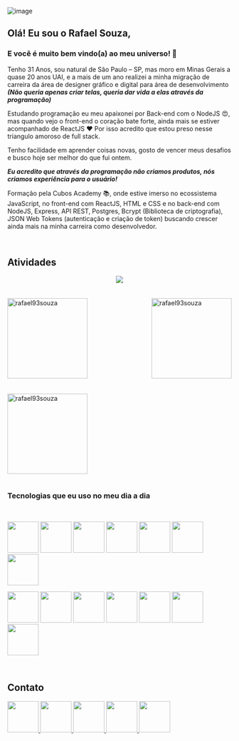 ![image](https://images-profiles.s3.us-west-004.backblazeb2.com/image-3.png)
## Olá! Eu sou o Rafael Souza,
### E você é muito bem vindo(a) ao meu universo! 🚀

<p> Tenho 31 Anos, sou natural de São Paulo – SP, mas moro em Minas Gerais a quase 20 anos UAI, e a mais de um ano realizei a minha migração de carreira da área de designer gráfico e digital para área de desenvolvimento  <strong><i>(Não queria apenas criar telas, queria dar vida a elas através da programação)</i></strong></p>

Estudando programação eu meu apaixonei por Back-end com o NodeJS 😍, mas quando vejo o front-end o coração bate forte, ainda mais se estiver acompanhado de ReactJS ❤ Por isso acredito que estou preso nesse triangulo amoroso de full stack. 

Tenho facilidade em aprender coisas novas, gosto de vencer meus desafios e busco hoje ser melhor do que fui ontem.

<strong><i>Eu acredito que através da programação não criamos produtos, nós criamos experiência para o usuário!</i></strong>

Formação pela Cubos Academy 📚, onde estive imerso no ecossistema JavaScript, no front-end com ReactJS, HTML e CSS e no back-end com NodeJS, Express, API REST, Postgres, Bcrypt (Biblioteca de criptografia), JSON Web Tokens (autenticação e criação de token) buscando crescer ainda mais na minha carreira como desenvolvedor.

</br>

## Atividades
<div align="center">
  <img align="center" src="https://github-readme-activity-graph.vercel.app/graph?username=rafael93souza&bg_color=0d1117&color=2e26fc&line=ed0a52&point=ed0a52&area=true&hide_border=true" />
</div>
<br/><br/>
<div>
  <img align="center" height="180em" src="https://github-readme-streak-stats.herokuapp.com?user=rafael93souza&theme=ambient-gradient&hide_border=true&border_radius=5.2&locale=pt_BR&background=45%2CFC0B6E%2C3126FC" alt="rafael93souza" />

  <img align="right" height="180em" src="https://github-readme-stats.vercel.app/api/top-langs?username=rafael93souza&show_icons=true&theme=dracula&bg_color=DEG,FF0A6C,2D27FF&title_color=fafafa&icon_color=fafafa&locale=en&layout=compact&hide_border=true" alt="rafael93souza" />
</div>
  <br/>
  <br/>
<div align="left">
    <img height="180em" src="https://github-readme-stats.vercel.app/api?username=rafael93souza&show_icons=true&theme=dracula&bg_color=DEG,FF0A6C,2D27FF&title_color=fafafa&icon_color=fafafa" alt="rafael93souza" />
</div>
</br>

### Tecnologias que eu uso no meu dia a dia

</br>

<img src ="https://images-profiles.s3.us-west-004.backblazeb2.com/icon-12.png" style="width:70px"/> <img src ="https://images-profiles.s3.us-west-004.backblazeb2.com/icon-11.png" style="width:70px"/> <img src ="https://images-profiles.s3.us-west-004.backblazeb2.com/icon-13.png" style="width:70px"/> 
<img src ="https://images-profiles.s3.us-west-004.backblazeb2.com/icon-14.png" style="width:70px"/> <img src ="https://images-profiles.s3.us-west-004.backblazeb2.com/icon-8.png" style="width:70px"/> <img src ="https://images-profiles.s3.us-west-004.backblazeb2.com/icon-10.png" style="width:70px"/> 
<img src ="https://images-profiles.s3.us-west-004.backblazeb2.com/icon-5.png" style="width:70px"/> 


<img src ="https://images-profiles.s3.us-west-004.backblazeb2.com/icon-9.png" style="width:70px"/> <img src ="https://images-profiles.s3.us-west-004.backblazeb2.com/icon-6.png" style="width:70px"/> <img src ="https://images-profiles.s3.us-west-004.backblazeb2.com/icon-15.png" style="width:70px"/> <img src ="https://images-profiles.s3.us-west-004.backblazeb2.com/icon-7.png" style="width:70px"/> <img src ="https://images-profiles.s3.us-west-004.backblazeb2.com/icon-3.png" style="width:70px"/> <img src ="https://images-profiles.s3.us-west-004.backblazeb2.com/icon-4.png" style="width:70px"/> <img src ="https://images-profiles.s3.us-west-004.backblazeb2.com/icon-2.png" style="width:70px"/>


</br>

## Contato

<a target="_blank" href="https://www.linkedin.com/in/rafael-souza-dev/"> 
<img src ="https://images-profiles.s3.us-west-004.backblazeb2.com/link-1.png" style="width:70px"/> 
</a>
<a target="_blank" href="mailto:rafael93.souzasfc5@gmail.com"> 
<img src ="https://images-profiles.s3.us-west-004.backblazeb2.com/mail-1.png" style="width:70px"/> 
</a>
<a target="_blank" href="https://wa.me/553192115232"> 
<img src ="https://images-profiles.s3.us-west-004.backblazeb2.com/whats-1.png" style="width:70px"/> 
</a>
<a target="_blank" href="https://www.instagram.com/rsdesignerbh/"> 
<img src ="https://images-profiles.s3.us-west-004.backblazeb2.com/insta-1.png" style="width:70px"/> 
</a>
<a target="_blank" href="https://www.youtube.com/channel/UCyQ7lStYCLwqTRXauOeguJQ"> 
<img src ="https://images-profiles.s3.us-west-004.backblazeb2.com/youtube-1.png" style="width:70px"/> 
</a>
<!--
**rafael93souza/rafael93souza** is a ✨ _special_ ✨ repository because its `README.md` (this file) appears on your GitHub profile.

Here are some ideas to get you started:

- 🔭 I’m currently working on ...
- 🌱 I’m currently learning ...
- 👯 I’m looking to collaborate on ...
- 🤔 I’m looking for help with ...
- 💬 Ask me about ...
- 📫 How to reach me: ...
- 😄 Pronouns: ...
- ⚡ Fun fact: ...
-->
